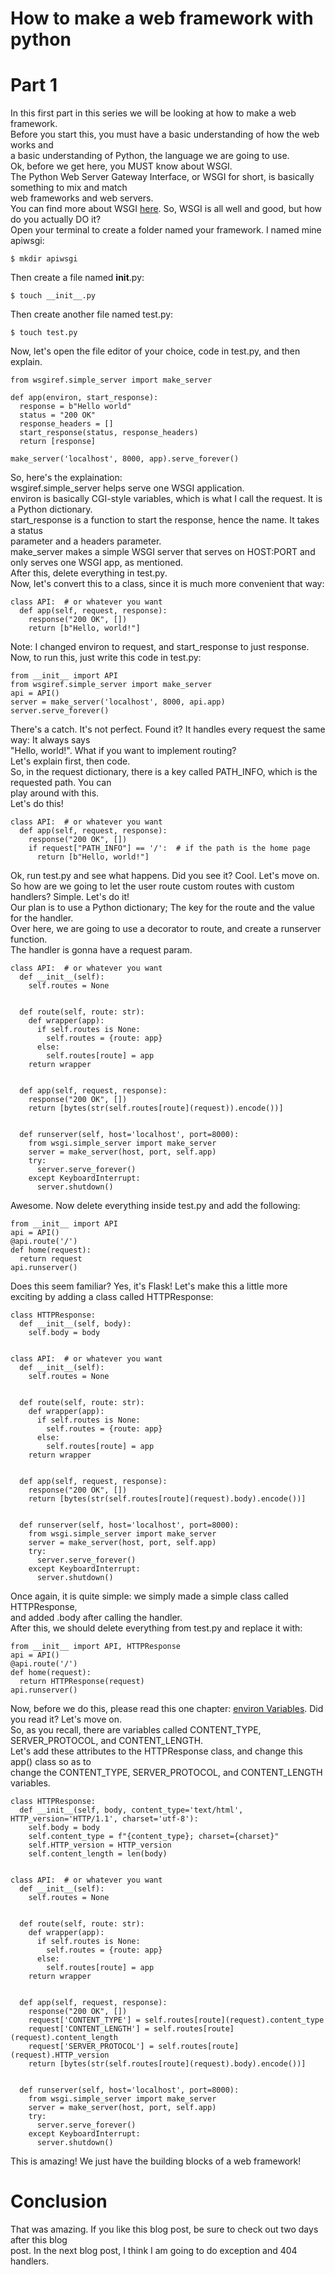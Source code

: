 # How to make a web framework with python
# Part 1

In this first part in this series we will be looking at how to make a web framework.  
Before you start this, you must have a basic understanding of how the web works and  
a basic understanding of Python, the language we are going to use.  
Ok, before we get here, you MUST know about WSGI.  
The Python Web Server Gateway Interface, or WSGI for short, is basically something to mix and match  
web frameworks and web servers.  
You can find more about WSGI [here](https://peps.python.org/pep-0333/).
So, WSGI is all well and good, but how do you actually DO it?  
Open your terminal to create a folder named your framework. I named mine apiwsgi:  
```
$ mkdir apiwsgi
```  
Then create a file named __init__.py:  
```
$ touch __init__.py
```  
Then create another file named test.py:  
```
$ touch test.py
```  
Now, let's open the file editor of your choice, code in test.py, and then explain.  
```
from wsgiref.simple_server import make_server

def app(environ, start_response):
  response = b"Hello world"
  status = "200 OK"
  response_headers = []
  start_response(status, response_headers)
  return [response]

make_server('localhost', 8000, app).serve_forever()
```  
So, here's the explaination:  
wsgiref.simple_server helps serve one WSGI application.  
environ is basically CGI-style variables, which is what I call the request. It is a Python dictionary.  
start_response is a function to start the response, hence the name. It takes a status  
parameter and a headers parameter.  
make_server makes a simple WSGI server that serves on HOST:PORT and only serves one WSGI app, as mentioned.  
After this, delete everything in test.py.  
Now, let's convert this to a class, since it is much more convenient that way:  
```
class API:  # or whatever you want
  def app(self, request, response):
    response("200 OK", [])
    return [b"Hello, world!"]
```  
Note: I changed environ to request, and start_response to just response.  
Now, to run this, just write this code in test.py:
```
from __init__ import API
from wsgiref.simple_server import make_server
api = API()
server = make_server('localhost', 8000, api.app)
server.serve_forever()
```  
There's a catch. It's not perfect. Found it? It handles every request the same way: It always says  
"Hello, world!". What if you want to implement routing?  
Let's explain first, then code.  
So, in the request dictionary, there is a key called PATH_INFO, which is the requested path. You can  
play around with this.  
Let's do this!  
```
class API:  # or whatever you want
  def app(self, request, response):
    response("200 OK", [])
    if request["PATH_INFO"] == '/':  # if the path is the home page
      return [b"Hello, world!"]
```  
Ok, run test.py and see what happens. Did you see it? Cool. Let's move on.  
So how are we going to let the user route custom routes with custom handlers? Simple. Let's do it!  
Our plan is to use a Python dictionary; The key for the route and the value for the handler.  
Over here, we are going to use a decorator to route, and create a runserver function.  
The handler is gonna have a request param.  
```
class API:  # or whatever you want
  def __init__(self):
    self.routes = None
    
    
  def route(self, route: str):
    def wrapper(app):
      if self.routes is None:
        self.routes = {route: app}
      else:
        self.routes[route] = app
    return wrapper


  def app(self, request, response):
    response("200 OK", [])
    return [bytes(str(self.routes[route](request)).encode())]
    
    
  def runserver(self, host='localhost', port=8000):
    from wsgi.simple_server import make_server
    server = make_server(host, port, self.app)
    try:
      server.serve_forever()
    except KeyboardInterrupt:
      server.shutdown()
```  
Awesome. Now delete everything inside test.py and add the following:  
```
from __init__ import API
api = API()
@api.route('/')
def home(request):
  return request
api.runserver()
```  
Does this seem familiar? Yes, it's Flask! Let's make this a little more  
exciting by adding a class called HTTPResponse:  
```
class HTTPResponse:
  def __init__(self, body):
    self.body = body


class API:  # or whatever you want
  def __init__(self):
    self.routes = None
    
    
  def route(self, route: str):
    def wrapper(app):
      if self.routes is None:
        self.routes = {route: app}
      else:
        self.routes[route] = app
    return wrapper


  def app(self, request, response):
    response("200 OK", [])
    return [bytes(str(self.routes[route](request).body).encode())]
    
    
  def runserver(self, host='localhost', port=8000):
    from wsgi.simple_server import make_server
    server = make_server(host, port, self.app)
    try:
      server.serve_forever()
    except KeyboardInterrupt:
      server.shutdown()
```  
Once again, it is quite simple: we simply made a simple class called HTTPResponse,  
and added .body after calling the handler.  
After this, we should delete everything from test.py and replace it with:  
```
from __init__ import API, HTTPResponse
api = API()
@api.route('/')
def home(request):
  return HTTPResponse(request)
api.runserver()
```  
Now, before we do this, please read this one chapter: [environ Variables](https://peps.python.org/pep-0333/#environ-variables). Did you read it? Let's move on.  
So, as you recall, there are variables called CONTENT_TYPE, SERVER_PROTOCOL, and CONTENT_LENGTH.  
Let's add these attributes to the HTTPResponse class, and change this app() class so as to  
change the CONTENT_TYPE, SERVER_PROTOCOL, and CONTENT_LENGTH variables.  
```
class HTTPResponse:
  def __init__(self, body, content_type='text/html', HTTP_version='HTTP/1.1', charset='utf-8'):
    self.body = body
    self.content_type = f"{content_type}; charset={charset}"
    self.HTTP_version = HTTP_version
    self.content_length = len(body)


class API:  # or whatever you want
  def __init__(self):
    self.routes = None
    
    
  def route(self, route: str):
    def wrapper(app):
      if self.routes is None:
        self.routes = {route: app}
      else:
        self.routes[route] = app
    return wrapper


  def app(self, request, response):
    response("200 OK", [])
    request['CONTENT_TYPE'] = self.routes[route](request).content_type
    request['CONTENT_LENGTH'] = self.routes[route](request).content_length
    request['SERVER_PROTOCOL'] = self.routes[route](request).HTTP_version
    return [bytes(str(self.routes[route](request).body).encode())]
    
    
  def runserver(self, host='localhost', port=8000):
    from wsgi.simple_server import make_server
    server = make_server(host, port, self.app)
    try:
      server.serve_forever()
    except KeyboardInterrupt:
      server.shutdown()
```  
This is amazing! We just have the building blocks of a web framework!  
# Conclusion
That was amazing. If you like this blog post, be sure to check out two days after this blog  
post. In the next blog post, I think I am going to do exception and 404 handlers.  
